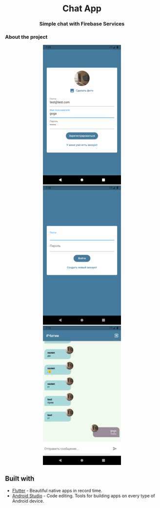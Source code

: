 <h1 align="center">Chat App</h1>
<h3 align="center">Simple chat with Firebase Services</h3>


### About the project

<p align="center">
  <img src="https://raw.githubusercontent.com/KhalillHussein/firebase_chat/master/images/register.png" width="256" hspace="4">
  <img src="https://raw.githubusercontent.com/KhalillHussein/firebase_chat/master/images/login.png" width="256" hspace="4">
  <img src="https://raw.githubusercontent.com/KhalillHussein/firebase_chat/master/images/chat.png" width="256" hspace="4">
</p>

## Built with

- [Flutter](https://flutter.dev/) - Beautiful native apps in record time.
- [Android Studio](https://developer.android.com/studio/index.html/) - Code editing. Tools for building apps on every type of Android device.

